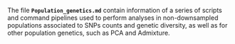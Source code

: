 The file **`Population_genetics.md`** contain information of a series of scripts and command pipelines used to perform analyses in non-downsampled populations associated to SNPs counts and genetic diversity, as well as for other population genetics, such as PCA and Admixture.
